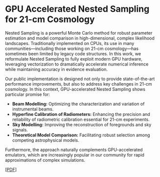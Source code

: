 # GPU Accelerated Nested Sampling for 21-cm Cosmology

Nested Sampling is a powerful Monte Carlo method for robust parameter estimation and model comparison in high-dimensional, complex likelihood landscapes. Traditionally implemented on CPUs, its use in many communities—including those working on 21-cm cosmology—has sometimes been limited by legacy code structures. In this work, we reformulate Nested Sampling to fully exploit modern GPU hardware, leveraging vectorization to dramatically accelerate numerical inference while maintaining accuracy in evidence evaluation.

Our public implementation is designed not only to provide state-of-the-art performance improvements, but also to address key challenges in 21-cm cosmology. In this context, GPU-accelerated Nested Sampling shows particular promise for:
- **Beam Modelling:** Optimizing the characterization and variation of instrumental beams.
- **Hyperfine Calibration of Radiometers:** Enhancing the precision and reliability of radiometric calibration essential for 21-cm experiments.
- **Sky Modelling:** Improving the reconstruction of foregrounds and sky signals.
- **Theoretical Model Comparison:** Facilitating robust selection among competing astrophysical models.

Furthermore, the approach naturally complements GPU-accelerated emulators, which are increasingly popular in our community for rapid approximations of complex simulations.

[[PDF](https://github.com/williamjameshandley/talks/raw/caltech_2025/will_handley_caltech_2025.pdf)]
